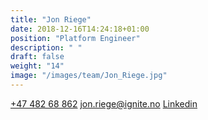 ```yaml
---
title: "Jon Riege"
date: 2018-12-16T14:24:18+01:00
position: "Platform Engineer"
description: " "
draft: false
weight: "14"
image: "/images/team/Jon_Riege.jpg"
---
```


<a class="phoneto" href="tel:+47 482 688 62"><i class="fas fa-phone"></i>+47 482 68 862</a>
<a class="mailto" href="mailto:jon.riege@ignite.no "><i class="fas fa-envelope"></i></i>jon.riege@ignite.no </a>
<a class="mailto" target="_blank" href="https://www.linkedin.com/in/jon-riege-2b2a45120/"><i class="fab fa-linkedin-in"></i>Linkedin</a>
